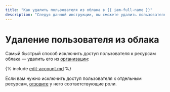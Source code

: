 ```yaml
---
title: "Как удалить пользователя из облака в {{ iam-full-name }}"
description: "Следуя данной инструкции, вы сможете удалить пользователя из облака." 
---
```


# Удаление пользователя из облака

Самый быстрый способ исключить доступ пользователя к ресурсам облака — удалить его из [организации](../../../organization/):

{% include [edit-account.md](../../../_includes/organization/remove-user.md) %}

Если вам нужно исключить доступ пользователя к отдельным ресурсам, [отзовите](../roles/revoke.md) у него соответствующие роли.
